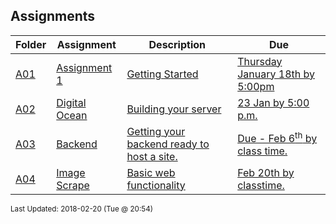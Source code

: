 ## Assignments
| Folder | Assignment | Description | Due|
 | ------------|------------|------------|------------|
 | [A01](https://github.com/rugbyprof/5373-Internet-Programming/tree/master/Assignments/A01) | [ Assignment 1 ](https://github.com/rugbyprof/5373-Internet-Programming/tree/master/Assignments/A01) | [ Getting Started](https://github.com/rugbyprof/5373-Internet-Programming/tree/master/Assignments/A01) | [Thursday January 18th by 5:00pm](https://github.com/rugbyprof/5373-Internet-Programming/tree/master/Assignments/A01) |
 | [A02](https://github.com/rugbyprof/5373-Internet-Programming/tree/master/Assignments/A02) | [ Digital Ocean ](https://github.com/rugbyprof/5373-Internet-Programming/tree/master/Assignments/A02) | [ Building your server](https://github.com/rugbyprof/5373-Internet-Programming/tree/master/Assignments/A02) | [23 Jan by 5:00 p.m.](https://github.com/rugbyprof/5373-Internet-Programming/tree/master/Assignments/A02) |
 | [A03](https://github.com/rugbyprof/5373-Internet-Programming/tree/master/Assignments/A03) | [ Backend ](https://github.com/rugbyprof/5373-Internet-Programming/tree/master/Assignments/A03) | [ Getting your backend ready to host a site.](https://github.com/rugbyprof/5373-Internet-Programming/tree/master/Assignments/A03) | [Due - Feb 6<sup>th</sup> by class time.](https://github.com/rugbyprof/5373-Internet-Programming/tree/master/Assignments/A03) |
 | [A04](https://github.com/rugbyprof/5373-Internet-Programming/tree/master/Assignments/A04) | [ Image Scrape ](https://github.com/rugbyprof/5373-Internet-Programming/tree/master/Assignments/A04) | [ Basic web functionality](https://github.com/rugbyprof/5373-Internet-Programming/tree/master/Assignments/A04) | [Feb 20th by classtime.](https://github.com/rugbyprof/5373-Internet-Programming/tree/master/Assignments/A04) |

<sup>Last Updated: 2018-02-20 (Tue @ 20:54)</sup>
